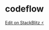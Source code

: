 # codeflow

[Edit on StackBlitz ⚡️](https://stackblitz.com/edit/sveltejs-kit-template-default-f1bj54)